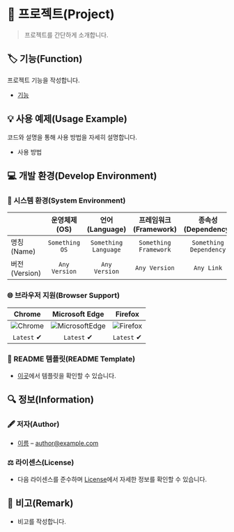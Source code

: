 # 📕 프로젝트(Project)

> 프로젝트를 간단하게 소개합니다.

## 🏷️ 기능(Function)

프로젝트 기능을 작성합니다.

- [기능](./)

## 💡 사용 예제(Usage Example)

코드와 설명을 통해 사용 방법을 자세히 설명합니다.

- 사용 방법

## 💻 개발 환경(Develop Environment)

### 🧰 시스템 환경(System Environment)

||운영체제(OS)|언어(Language)|프레임워크(Framework)|종속성(Dependency)|
|-|:-:|:-:|:-:|:-:|
|명칭(Name)|`Something OS`|`Something Language`|`Something Framework`|`Something Dependency`|
|버전(Version)|`Any Version`|`Any Version`|`Any Version`|`Any Link`|

### 🌐 브라우저 지원(Browser Support)

|Chrome|Microsoft Edge|Firefox|
|:-:|:-:|:-:|
|![Chrome](https://img.shields.io/badge/Chrome-4285F4?style=flat-square&logo=GoogleChrome&logoColor=white)|![MicrosoftEdge](https://img.shields.io/badge/Edge-0078D7?style=flat-square&logo=MicrosoftEdge&logoColor=white)|![Firefox](https://img.shields.io/badge/Firefox-FF7139?style=flat-square&logo=FirefoxBrowser&logoColor=white)
|`Latest` ✔|`Latest` ✔|`Latest` ✔|

### 📝 README 템플릿(README Template)

- [이곳](README.BADGE.md)에서 템플릿을 확인할 수 있습니다.

## 🔍 정보(Information)

### 🖋️ 저자(Author)

- [이름](https://github.com/) – author@example.com

### ⚖️ 라이센스(License)

- 다음 라이센스를 준수하며 [License](./License)에서 자세한 정보를 확인할 수 있습니다.

## 📖 비고(Remark)

- 비고를 작성합니다.
